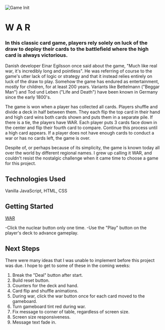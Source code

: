 ![Game Init](./images/GameInit.jpg)

# W A R

### In this classic card game, players rely solely on luck of the draw to deploy their cards to the battlefield where the high card is always victorious.

Danish developer Einar Egilsson once said about the game, "Much like real war, it's incredibly long and pointless". He was referring of course to the game's utter lack of logic or strategy and that it instead relies entirely on luck of the draw to play. Somehow the game has endured as entertainment, mostly for children, for at least 200 years. Variants like Bettelmann ("Beggar Man") and Tod und Leben ("Life and Death") have been known in Germany since the early 1800's.

The game is won when a player has collected all cards. Players shuffle and divide a deck in half between them. They each flip the top card in their hand and high card wins both cards shown and puts them in a separate pile. If there is a tie, the players have WAR. Each player puts 3 cards face down in the center and flip their fourth card to compare. Continue this process until a high card appears. If a player does not have enough cards to conduct a war or has no cards left, the game is over.
    
Despite of, or perhaps because of its simplicity, the game is known today all over the world by different regional names. I grew up calling it WAR, and couldn't resist the nostalgic challenge when it came time to choose a game for this project.

## Technologies Used

Vanilla JavaScript, HTML, CSS

## Getting Started

[WAR](https://RonLanzilotta.github.io/War)

-Click the nuclear button only one time.
-Use the "Play" button on the player's deck to advance gameplay.

## Next Steps

There were many ideas that I was unable to implement before this project was due. I hope to get to some of these in the coming weeks:

1. Break the "Deal" button after start.
2. Build reset button.
3. Counters for the deck and hand.
4. Card flip and shuffle animations.
5. During war, click the war button once for each card moved to the gameboard.
6. Turn gameboard tint red during war.
7. Fix message to corner of table, regardless of screen size.
8. Screen size responsiveness.
9. Message text fade in.







